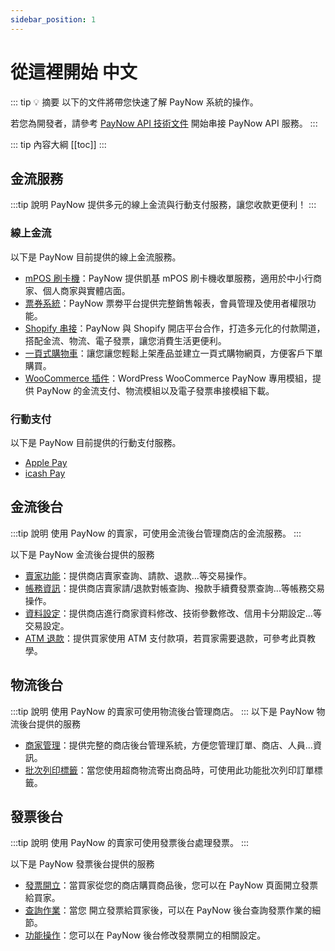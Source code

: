 ```yaml
---
sidebar_position: 1
---
```


# 從這裡開始 中文

::: tip 💡 摘要
以下的文件將帶您快速了解 PayNow 系統的操作。

若您為開發者，請參考 [PayNow API 技術文件](../api-reference/README.md) 開始串接 PayNow API 服務。
:::

::: tip 內容大綱
[[toc]]
:::

## 金流服務

:::tip 說明
PayNow 提供多元的線上金流與行動支付服務，讓您收款更便利！
:::

### 線上金流
以下是 PayNow 目前提供的線上金流服務。
- [mPOS 刷卡機](../page-introduction/payment-service/online-payment/mpos.md)：PayNow 提供凱基 mPOS 刷卡機收單服務，適用於中小行商家、個人商家與實體店面。
- [票券系統](../page-introduction/payment-service/online-payment/eticket.md)：PayNow 票劵平台提供完整銷售報表，會員管理及使用者權限功能。
- [Shopify 串接](../page-introduction/payment-service/online-payment/shopify.md)：PayNow 與 Shopify 開店平台合作，打造多元化的付款閘道，搭配金流、物流、電子發票，讓您消費生活更便利。
- [一頁式購物車](../page-introduction/payment-service/online-payment/landing-page.md)：讓您讓您輕鬆上架產品並建立一頁式購物網頁，方便客戶下單購買。
- [WooCommerce 插件](https://paynow.yangsheep.art/Documentation)：WordPress WooCommerce PayNow 專用模組，提供 PayNow 的金流支付、物流模組以及電子發票串接模組下載。

### 行動支付
以下是 PayNow 目前提供的行動支付服務。
- [Apple Pay](../page-introduction/payment-service/mobile-payment/apple-pay.md)
- [icash Pay](../page-introduction/payment-service/mobile-payment/icash-pay.md)


## 金流後台

:::tip 說明
使用 PayNow 的賣家，可使用金流後台管理商店的金流服務。
:::

以下是 PayNow 金流後台提供的服務
- [賣家功能](../page-introduction/payment-admin/seller.md)：提供商店賣家查詢、請款、退款...等交易操作。
- [帳務資訊](../page-introduction/payment-admin/finance.md)：提供商店賣家請/退款對帳查詢、撥款手續費發票查詢...等帳務交易操作。
- [資料設定](../page-introduction/payment-admin/configuration.md)：提供商店進行商家資料修改、技術參數修改、信用卡分期設定...等交易設定。
- [ATM 退款](../page-introduction/payment-admin/refund.md)：提供買家使用 ATM 支付款項，若買家需要退款，可參考此頁教學。

## 物流後台

:::tip 說明
使用 PayNow 的賣家可使用物流後台管理商店。
:::
以下是 PayNow 物流後台提供的服務
- [商家管理](../page-introduction/logistics-admin/store-management.md)：提供完整的商店後台管理系統，方便您管理訂單、商店、人員...資訊。
- [批次列印標籤](../page-introduction/logistics-admin/print-tag.md)：當您使用超商物流寄出商品時，可使用此功能批次列印訂單標籤。

## 發票後台

:::tip 說明
使用 PayNow 的賣家可使用發票後台處理發票。
:::

以下是 PayNow 發票後台提供的服務
- [發票開立](../page-introduction/invoice-admin/generation.md)：當買家從您的商店購買商品後，您可以在 PayNow 頁面開立發票給買家。
- [查詢作業](../page-introduction/invoice-admin/inquiry.md)：當您 開立發票給買家後，可以在 PayNow 後台查詢發票作業的細節。
- [功能操作](../page-introduction/invoice-admin/operation.md)：您可以在 PayNow 後台修改發票開立的相關設定。